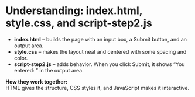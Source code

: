# Understanding: index.html, style.css, and script-step2.js

- **index.html** – builds the page with an input box, a Submit button, and an output area.
- **style.css** – makes the layout neat and centered with some spacing and color.
- **script-step2.js** – adds behavior. When you click Submit, it shows “You entered: <your text>” in the output area.

**How they work together:**  
HTML gives the structure, CSS styles it, and JavaScript makes it interactive.


